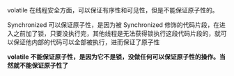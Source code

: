 
volatile 在线程安全方面，可以保证有序性和可见性，但是不能保证原子性的。

Synchronized 可以保证原子性，是因为被 Synchronized 修饰的代码片段，在进入之前加了锁，只要没执行完，其他线程是无法获得锁执行这段代码片段的，就可以保证他内部的代码可以全部被执行，进而保证了原子性

**volatile 不能保证原子性，是因为它不是锁，没做任何可以保证原子性的操作。当然就不能保证原子性了**

